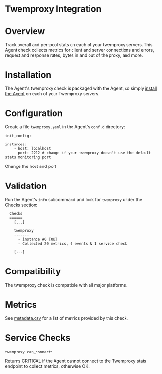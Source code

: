# Twemproxy Integration

# Overview

Track overall and per-pool stats on each of your twemproxy servers. This Agent check collects metrics for client and server connections and errors, request and response rates, bytes in and out of the proxy, and more.

# Installation

The Agent's twemproxy check is packaged with the Agent, so simply [install the Agent](https://app.datadoghq.com/account/settings#agent) on each of your Twemproxy servers.

# Configuration

Create a file `twemproxy.yaml` in the Agent's `conf.d` directory:

```
init_config:

instances:
    - host: localhost
      port: 2222 # change if your twemproxy doesn't use the default stats monitoring port
```

Change the host and port

# Validation

Run the Agent's `info` subcommand and look for `twemproxy` under the Checks section:

```
  Checks
  ======
    [...]

    twemproxy
    -------
      - instance #0 [OK]
      - Collected 20 metrics, 0 events & 1 service check

    [...]
```

# Compatibility

The twemproxy check is compatible with all major platforms.

# Metrics

See [metadata.csv](https://github.com/DataDog/integrations-core/blob/master/twemproxy/metadata.csv) for a list of metrics provided by this check.

# Service Checks

`twemproxy.can_connect`:

Returns CRITICAL if the Agent cannot connect to the Twemproxy stats endpoint to collect metrics, otherwise OK.
